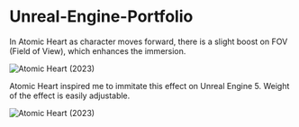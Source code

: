 # Unreal-Engine-Portfolio

In Atomic Heart as character moves forward, there is a slight boost on FOV (Field of View), which enhances the immersion. 

![Atomic Heart (2023)](https://media.giphy.com/media/YZYXX07HvwTBde7wcU/giphy-downsized.gif)

Atomic Heart inspired me to immitate this effect on Unreal Engine 5.
Weight of the effect is easily adjustable.

![Atomic Heart (2023)](https://media.giphy.com/media/TiW2tX1IMQXR1uLIOX/giphy.gif)
